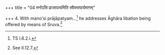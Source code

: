 +++
title = "04 मनोऽसि प्राजापत्यमिति स्रौवमाघार्यमाणम्"

+++
4. With mano'si prājāpatyam...[^1] he addresses Āghāra libation being offered by means of Sruva.[^2]  

[^1]: TS I.6.2.i.  

[^2]: See II.12.7.
